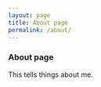 ```yaml
---
layout: page
title: About page
permalink: /about/
---
```




### About page


This tells things about me.
